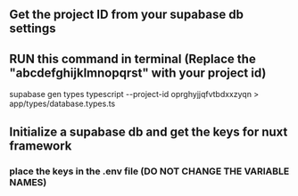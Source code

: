 ## Get the project ID from your supabase db settings
## RUN this command in terminal (Replace the "abcdefghijklmnopqrst" with your project id)

supabase gen types typescript --project-id oprghyjjqfvtbdxxzyqn > app/types/database.types.ts

## Initialize a supabase db and get the keys for nuxt framework
### place the keys in the .env file (DO NOT CHANGE THE VARIABLE NAMES)